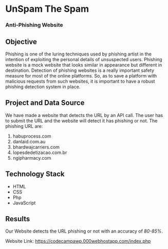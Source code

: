 # UnSpam The Spam
### Anti-Phishing Website


## Objective
Phishing is one of the luring techniques used by phishing artist in the intention of exploiting the personal details of unsuspected users. Phishing website is a mock website that looks similar in appearance but different in destination.
Detection of phishing websites is a really important safety measure for most of the online platforms. So, as to save a platform with malicious requests from such websites, it is important to have a robust phishing detection system in place.

## Project and Data Source
We have made a website that detects the URL by an API call. The user has to submit the URL and the website will detect it has phishing or not.
The phishing URL are:
1) habuprocess.com
2) danlaid.com.au
3) bhardwajcarriers.com
4) lopesdedetizacao.com.br
5) ngipharmacy.com

## Technology Stack
* HTML
* CSS
* Php
* JavaScript

## Results
Our Website detects the URL phishing or not with an accuracy of *80-85%*.

Website Link:
https://codecampawp.000webhostapp.com/index.php
